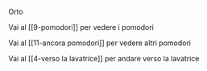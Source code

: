 Orto

Vai al [[9-pomodori]] per vedere i pomodori

Vai al [[11-ancora pomodori]] per vedere altri pomodori

Vai al [[4-verso la lavatrice]] per andare verso la lavatrice